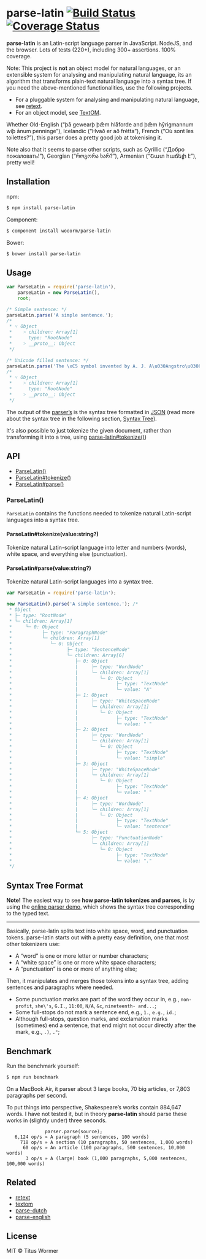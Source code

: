 # parse-latin [![Build Status](https://travis-ci.org/wooorm/parse-latin.svg?branch=master)](https://travis-ci.org/wooorm/parse-latin) [![Coverage Status](https://img.shields.io/coveralls/wooorm/parse-latin.svg)](https://coveralls.io/r/wooorm/parse-latin?branch=master)

**parse-latin** is an Latin-script language parser in JavaScript. NodeJS, and the browser. Lots of tests (220+), including 300+ assertions. 100% coverage.

Note: This project is **not** an object model for natural languages, or an extensible system for analysing and manipulating natural language, its an algorithm that transforms plain-text natural language into a syntax tree. If you need the above-mentioned functionalities, use the following projects.

* For a pluggable system for analysing and manipulating natural language, see [retext](https://github.com/wooorm/retext "Retext").
* For an object model, see [TextOM](https://github.com/wooorm/textom "TextOM").

Whether Old-English (“þā gewearþ þǣm hlāforde and þǣm hȳrigmannum wiþ ānum penninge”), Icelandic (“Hvað er að frétta”), French (“Où sont les toilettes?”), this parser does a pretty good job at tokenising it.

Note also that it seems to parse other scripts, such as Cyrillic (“Добро пожаловать!”), Georgian (“როგორა ხარ?”), Armenian (“Շատ հաճելի է”), pretty well!

## Installation

npm:
```sh
$ npm install parse-latin
```

Component:
```sh
$ component install wooorm/parse-latin
```

Bower:
```sh
$ bower install parse-latin
```

## Usage

```js
var ParseLatin = require('parse-latin'),
    parseLatin = new ParseLatin(),
    root;

/* Simple sentence: */
parseLatin.parse('A simple sentence.');
/*
 * ˅ Object
 *    ˃ children: Array[1]
 *      type: "RootNode"
 *    ˃ __proto__: Object
 */

/* Unicode filled sentence: */
parseLatin.parse('The \xC5 symbol invented by A. J. A\u030Angstro\u0308m (1814, Lo\u0308gdo\u0308, \u2013 1874) denotes the length 10\u207B\xB9\u2070 m.');
/*
 * ˅ Object
 *    ˃ children: Array[1]
 *      type: "RootNode"
 *    ˃ __proto__: Object
 */
```

The output of the [parser’s](#api) is the syntax tree formatted in [JSON](http://www.json.org) (read more about the syntax tree in the following section, [Syntax Tree](#syntaxtreeformat)).

It's also possible to just tokenize the given document, rather than transforming it into a tree, using [parse-latin#tokenize()](#parselatintokenizevaluestring))

## API

- [ParseLatin()](#parselatin)
- [ParseLatin#tokenize()](#parselatintokenizevaluestring)
- [ParseLatin#parse()](#parselatinparsevaluestring)

### ParseLatin()

`ParseLatin` contains the functions needed to tokenize natural Latin-script languages into a syntax tree.

#### ParseLatin#tokenize(value:string?)

Tokenize natural Latin-script language into letter and numbers (words), white space, and everything else (punctuation).

#### ParseLatin#parse(value:string?)

Tokenize natural Latin-script languages into a syntax tree.
```js
var ParseLatin = require('parse-latin');

new ParseLatin().parse('A simple sentence.'); /*
 * Object
 * ├─ type: "RootNode"
 * └─ children: Array[1]
 *     └─ 0: Object
 *           ├─ type: "ParagraphNode"
 *           └─ children: Array[1]
 *              └─ 0: Object
 *                    ├─ type: "SentenceNode"
 *                    └─ children: Array[6]
 *                       ├─ 0: Object
 *                       |     ├─ type: "WordNode"
 *                       |     └─ children: Array[1]
 *                       |        └─ 0: Object
 *                       |              ├─ type: "TextNode"
 *                       |              └─ value: "A"
 *                       ├─ 1: Object
 *                       |     ├─ type: "WhiteSpaceNode"
 *                       |     └─ children: Array[1]
 *                       |        └─ 0: Object
 *                       |              ├─ type: "TextNode"
 *                       |              └─ value: " "
 *                       ├─ 2: Object
 *                       |     ├─ type: "WordNode"
 *                       |     └─ children: Array[1]
 *                       |        └─ 0: Object
 *                       |              ├─ type: "TextNode"
 *                       |              └─ value: "simple"
 *                       ├─ 3: Object
 *                       |     ├─ type: "WhiteSpaceNode"
 *                       |     └─ children: Array[1]
 *                       |        └─ 0: Object
 *                       |              ├─ type: "TextNode"
 *                       |              └─ value: " "
 *                       ├─ 4: Object
 *                       |     ├─ type: "WordNode"
 *                       |     └─ children: Array[1]
 *                       |        └─ 0: Object
 *                       |              ├─ type: "TextNode"
 *                       |              └─ value: "sentence"
 *                       └─ 5: Object
 *                             ├─ type: "PunctuationNode"
 *                             └─ children: Array[1]
 *                                └─ 0: Object
 *                                      ├─ type: "TextNode"
 *                                      └─ value: "."
 */
```

## Syntax Tree Format

**Note!** The easiest way to see **how parse-latin tokenizes and parses**, is by using the [online parser demo](https://wooorm.github.io/parse-latin), which shows the syntax tree corresponding to the typed text.

---

Basically, parse-latin splits text into white space, word, and punctuation tokens. parse-latin starts out with a pretty easy definition, one that most other tokenizers use:

- A “word” is one or more letter or number characters;
- A “white space” is one or more white space characters;
- A “punctuation” is one or more of anything else;

Then, it manipulates and merges those tokens into a syntax tree, adding sentences and paragraphs where needed.

- Some punctuation marks are part of the word they occur in, e.g., `non-profit`, `she\'s`, `G.I.`, `11:00`, `N/A`, `&c`, `nineteenth- and...`;
- Some full-stops do not mark a sentence end, e.g., `1.`, `e.g.`, `id.`;
- Although full-stops, question marks, and exclamation marks (sometimes) end a sentence, that end might not occur directly after the mark, e.g., `.)`, `."`;

## Benchmark

Run the benchmark yourself:

```sh
$ npm run benchmark
```

On a MacBook Air, it parser about 3 large books, 70 big articles, or 7,803 paragraphs per second.

To put things into perspective, Shakespeare’s works contain 884,647 words. I have not tested it, but in theory **parse-latin** should parse these works in (slightly under) three seconds.

```
              parser.parse(source);
   6,124 op/s » A paragraph (5 sentences, 100 words)
     718 op/s » A section (10 paragraphs, 50 sentences, 1,000 words)
      60 op/s » An article (100 paragraphs, 500 sentences, 10,000 words)
       3 op/s » A (large) book (1,000 paragraphs, 5,000 sentences, 100,000 words)
```

## Related

  * [retext](https://github.com/wooorm/retext "Retext")
  * [textom](https://github.com/wooorm/textom "TextOM")
  * [parse-dutch](https://github.com/wooorm/parse-dutch "Parse Dutch")
  * [parse-english](https://github.com/wooorm/parse-english "Parse English")

## License

MIT © Titus Wormer
